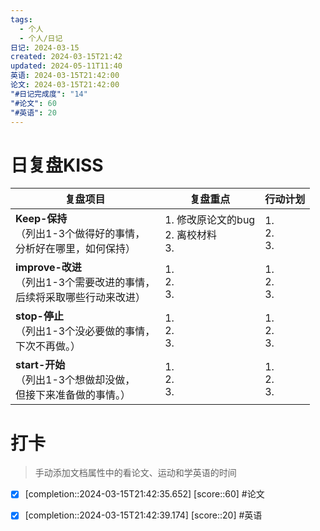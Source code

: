 ```yaml
---
tags:
  - 个人
  - 个人/日记
日记: 2024-03-15
created: 2024-03-15T21:42
updated: 2024-05-11T11:40
英语: 2024-03-15T21:42:00
论文: 2024-03-15T21:42:00
"#日记完成度": "14"
"#论文": 60
"#英语": 20
---
```



# 日复盘KISS
| **复盘项目**                                             | **复盘重点**                       | **行动计划**          |
| ---------------------------------------------------- | ------------------------------ | ----------------- |
| **Keep-保持**<br>（列出1-3个做得好的事情，<br>   分析好在哪里，如何保持）     | 1.  修改原论文的bug<br>2. 离校材料<br>3. | 1.  <br>2. <br>3. |
| **improve-改进**<br>（列出1-3个需要改进的事情，<br>  后续将采取哪些行动来改进） | 1.  <br>2. <br>3.              | 1.  <br>2. <br>3. |
| **stop-停止**<br>（列出1-3个没必要做的事情，<br>下次不再做。）            | 1.  <br>2. <br>3.              | 1.  <br>2. <br>3. |
| **start-开始**<br>（列出1-3个想做却没做，<br>但接下来准备做的事情。）        | 1.  <br>2. <br>3.              | 1.  <br>2. <br>3. |


# 打卡
> 手动添加文档属性中的看论文、运动和学英语的时间




- [x]  [completion::2024-03-15T21:42:35.652] [score::60] #论文

- [x]  [completion::2024-03-15T21:42:39.174] [score::20] #英语